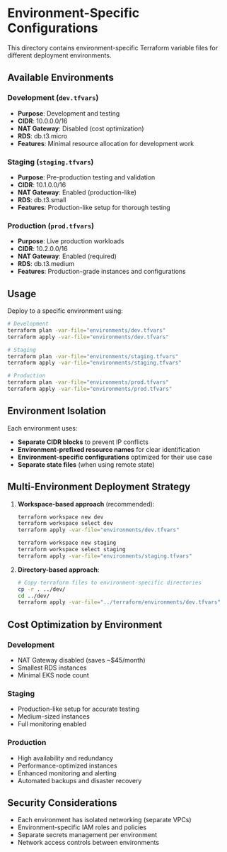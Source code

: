 # Environment-Specific Configurations

This directory contains environment-specific Terraform variable files for different deployment environments.

## Available Environments

### Development (`dev.tfvars`)
- **Purpose**: Development and testing
- **CIDR**: 10.0.0.0/16
- **NAT Gateway**: Disabled (cost optimization)
- **RDS**: db.t3.micro
- **Features**: Minimal resource allocation for development work

### Staging (`staging.tfvars`)
- **Purpose**: Pre-production testing and validation
- **CIDR**: 10.1.0.0/16
- **NAT Gateway**: Enabled (production-like)
- **RDS**: db.t3.small
- **Features**: Production-like setup for thorough testing

### Production (`prod.tfvars`)
- **Purpose**: Live production workloads
- **CIDR**: 10.2.0.0/16
- **NAT Gateway**: Enabled (required)
- **RDS**: db.t3.medium
- **Features**: Production-grade instances and configurations

## Usage

Deploy to a specific environment using:

```bash
# Development
terraform plan -var-file="environments/dev.tfvars"
terraform apply -var-file="environments/dev.tfvars"

# Staging
terraform plan -var-file="environments/staging.tfvars"
terraform apply -var-file="environments/staging.tfvars"

# Production
terraform plan -var-file="environments/prod.tfvars"
terraform apply -var-file="environments/prod.tfvars"
```

## Environment Isolation

Each environment uses:
- **Separate CIDR blocks** to prevent IP conflicts
- **Environment-prefixed resource names** for clear identification
- **Environment-specific configurations** optimized for their use case
- **Separate state files** (when using remote state)

## Multi-Environment Deployment Strategy

1. **Workspace-based approach** (recommended):
   ```bash
   terraform workspace new dev
   terraform workspace select dev
   terraform apply -var-file="environments/dev.tfvars"
   
   terraform workspace new staging
   terraform workspace select staging
   terraform apply -var-file="environments/staging.tfvars"
   ```

2. **Directory-based approach**:
   ```bash
   # Copy terraform files to environment-specific directories
   cp -r . ../dev/
   cd ../dev/
   terraform apply -var-file="../terraform/environments/dev.tfvars"
   ```

## Cost Optimization by Environment

### Development
- NAT Gateway disabled (saves ~$45/month)
- Smallest RDS instances
- Minimal EKS node count

### Staging
- Production-like setup for accurate testing
- Medium-sized instances
- Full monitoring enabled

### Production
- High availability and redundancy
- Performance-optimized instances
- Enhanced monitoring and alerting
- Automated backups and disaster recovery

## Security Considerations

- Each environment has isolated networking (separate VPCs)
- Environment-specific IAM roles and policies
- Separate secrets management per environment
- Network access controls between environments